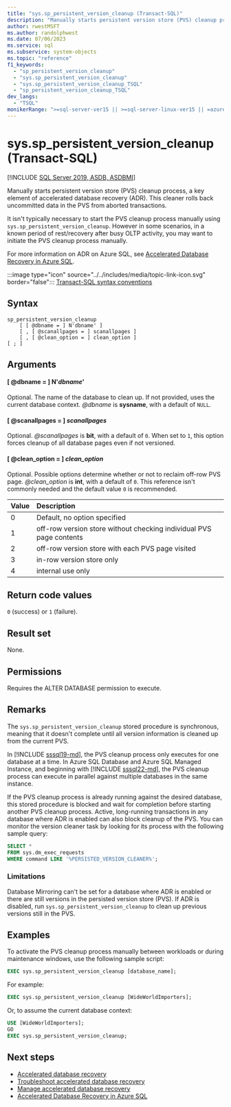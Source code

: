 ```yaml
---
title: "sys.sp_persistent_version_cleanup (Transact-SQL)"
description: "Manually starts persistent version store (PVS) cleanup process, a key element of accelerated database recovery (ADR)."
author: rwestMSFT
ms.author: randolphwest
ms.date: 07/06/2023
ms.service: sql
ms.subservice: system-objects
ms.topic: "reference"
f1_keywords:
  - "sp_persistent_version_cleanup"
  - "sys.sp_persistent_version_cleanup"
  - "sys.sp_persistent_version_cleanup_TSQL"
  - "sp_persistent_version_cleanup_TSQL"
dev_langs:
  - "TSQL"
monikerRange: ">=sql-server-ver15 || >=sql-server-linux-ver15 || =azuresqldb-mi-current || =azuresqldb-current"
---
```

# sys.sp_persistent_version_cleanup (Transact-SQL)

[!INCLUDE [SQL Server 2019, ASDB, ASDBMI](../../includes/applies-to-version/sqlserver2019-asdb-asdbmi.md)]

Manually starts persistent version store (PVS) cleanup process, a key element of accelerated database recovery (ADR). This cleaner rolls back uncommitted data in the PVS from aborted transactions.

It isn't typically necessary to start the PVS cleanup process manually using `sys.sp_persistent_version_cleanup`. However in some scenarios, in a known period of rest/recovery after busy OLTP activity, you may want to initiate the PVS cleanup process manually.

For more information on ADR on Azure SQL, see [Accelerated Database Recovery in Azure SQL](/azure/azure-sql/accelerated-database-recovery).

:::image type="icon" source="../../includes/media/topic-link-icon.svg" border="false"::: [Transact-SQL syntax conventions](../../t-sql/language-elements/transact-sql-syntax-conventions-transact-sql.md)

## Syntax

```syntaxsql
sp_persistent_version_cleanup
    [ [ @dbname = ] N'dbname' ]
    [ , [ @scanallpages = ] scanallpages ]
    [ , [ @clean_option = ] clean_option ]
[ ; ]
```

## Arguments

#### [ @dbname = ] N'*dbname*'

Optional. The name of the database to clean up. If not provided, uses the current database context. *@dbname* is **sysname**, with a default of `NULL`.

#### [ @scanallpages = ] *scanallpages*

Optional. *@scanallpages* is **bit**, with a default of `0`. When set to `1`, this option forces cleanup of all database pages even if not versioned.

#### [ @clean_option = ] *clean_option*

Optional. Possible options determine whether or not to reclaim off-row PVS page. *@clean_option* is **int**, with a default of `0`. This reference isn't commonly needed and the default value `0` is recommended.

| Value | Description |
| :--- | :--- |
| 0 | Default, no option specified |
| 1 | off-row version store without checking individual PVS page contents |
| 2 | off-row version store with each PVS page visited |
| 3 | in-row version store only |
| 4 | internal use only |

## Return code values

`0` (success) or `1` (failure).

## Result set

None.

## Permissions

Requires the ALTER DATABASE permission to execute.

## Remarks

The `sys.sp_persistent_version_cleanup` stored procedure is synchronous, meaning that it doesn't complete until all version information is cleaned up from the current PVS.

In [!INCLUDE [sssql19-md](../../includes/sssql19-md.md)], the PVS cleanup process only executes for one database at a time. In Azure SQL Database and Azure SQL Managed Instance, and beginning with [!INCLUDE [sssql22-md](../../includes/sssql22-md.md)], the PVS cleanup process can execute in parallel against multiple databases in the same instance.

If the PVS cleanup process is already running against the desired database, this stored procedure is blocked and wait for completion before starting another PVS cleanup process. Active, long-running transactions in any database where ADR is enabled can also block cleanup of the PVS. You can monitor the version cleaner task by looking for its process with the following sample query:

```sql
SELECT *
FROM sys.dm_exec_requests
WHERE command LIKE '%PERSISTED_VERSION_CLEANER%';
```

### Limitations

Database Mirroring can't be set for a database where ADR is enabled or there are still versions in the persisted version store (PVS). If ADR is disabled, run `sys.sp_persistent_version_cleanup` to clean up previous versions still in the PVS.

## Examples

To activate the PVS cleanup process manually between workloads or during maintenance windows, use the following sample script:

```sql
EXEC sys.sp_persistent_version_cleanup [database_name];
```

For example:

```sql
EXEC sys.sp_persistent_version_cleanup [WideWorldImporters];
```

Or, to assume the current database context:

```sql
USE [WideWorldImporters];
GO
EXEC sys.sp_persistent_version_cleanup;
```

## Next steps

- [Accelerated database recovery](../accelerated-database-recovery-concepts.md)
- [Troubleshoot accelerated database recovery](../accelerated-database-recovery-troubleshoot.md)
- [Manage accelerated database recovery](../accelerated-database-recovery-management.md)
- [Accelerated Database Recovery in Azure SQL](/azure/azure-sql/accelerated-database-recovery)
